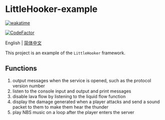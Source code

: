 # LittleHooker-example

[![wakatime](https://wakatime.com/badge/user/2838d0e1-1416-4f45-bc46-cbda8f4d9e75/project/93f45b7b-afeb-4f15-a5cd-6fabd00b17c9.svg)](https://wakatime.com/badge/user/2838d0e1-1416-4f45-bc46-cbda8f4d9e75/project/93f45b7b-afeb-4f15-a5cd-6fabd00b17c9)

[![CodeFactor](https://www.codefactor.io/repository/github/willowsaucer/hooker/badge)](https://www.codefactor.io/repository/github/willowsaucer/hooker)

English | [简体中文](README_ZH.md)

This project is an example of the ``LittleHooker`` framework.

## Functions
1. output messages when the service is opened, such as the protocol version number
2. listen to the console input and output and print messages
3. disable lava flow by listening to the liquid flow function
4. display the damage generated when a player attacks and send a sound packet to them to make them hear the thunder
5. play NBS music on a loop after the player enters the server

